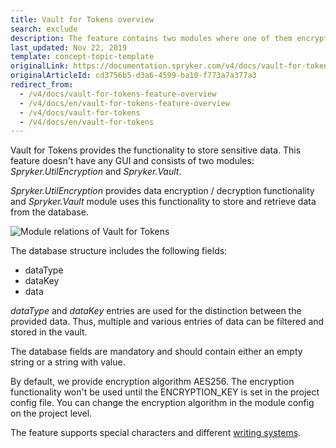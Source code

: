 ```yaml
---
title: Vault for Tokens overview
search: exclude
description: The feature contains two modules where one of them encrypts/decrypts data and the other one - stores and retrieves data from the database
last_updated: Nov 22, 2019
template: concept-topic-template
originalLink: https://documentation.spryker.com/v4/docs/vault-for-tokens-feature-overview
originalArticleId: cd3756b5-d3a6-4599-ba10-f773a7a377a3
redirect_from:
  - /v4/docs/vault-for-tokens-feature-overview
  - /v4/docs/en/vault-for-tokens-feature-overview
  - /v4/docs/vault-for-tokens
  - /v4/docs/en/vault-for-tokens
---
```


Vault for Tokens provides the functionality to store sensitive data. This feature doesn't have any GUI and consists of two modules: _Spryker.UtilEncryption_ and _Spryker.Vault_. 

_Spryker.UtilEncryption_ provides data encryption / decryption functionality and _Spryker.Vault_ module uses this functionality to store and retrieve data from the database.

![Module relations of Vault for Tokens](https://spryker.s3.eu-central-1.amazonaws.com/docs/Features/Workflow+&+Process+Management/Vault+for+Tokens/Vault+for+Tokens+Feature+Overview/module-relations-vault-for-tokens.png) 

The database structure includes the following fields:

* dataType
* dataKey
* data

_dataType_ and _dataKey_ entries are used for the distinction between the provided data. Thus, multiple and various entries of data can be filtered and stored in the vault.

The database fields are mandatory and should contain either an empty string or a string with value. 

By default, we provide encryption algorithm AES256. The encryption functionality won't be used until the ENCRYPTION_KEY is set in the project config file. You can change the encryption algorithm in the module config on the project level.

The feature supports special characters and different [writing systems](https://en.wikipedia.org/wiki/Writing_system#Logographic_systems).

<!-- Last review date: Aug 06, 2019 by Oksana Karasyova-->
